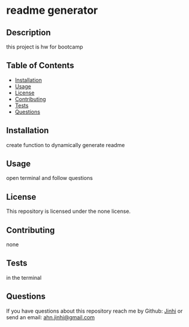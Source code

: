 
# readme generator

## Description
this project is hw for bootcamp

## Table of Contents
* [Installation](#installation)
* [Usage](#usage)
* [License](#license)
* [Contributing](#contributing)
* [Tests](#tests)
* [Questions](#questions)

## Installation
create function to dynamically generate readme

## Usage
open terminal and follow questions

## License
This repository is licensed under the none license.

## Contributing
none

## Tests
in the terminal


## Questions
If you have questions about this repository reach me by Github: [Jinhi](https://github.com/Jinhi)
or send an email: ahn.jinhi@gmail.com 
